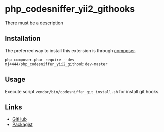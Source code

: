 # php_codesniffer_yii2_githooks

There must be a description

Installation
------------

The preferred way to install this extension is through [composer](http://getcomposer.org/download/).

    php composer.phar require --dev mj4444/php_codesniffer_yii2_githook:dev-master

Usage
-----

Execute script `vendor/bin/codesniffer_git_install.sh` for install git hooks.

Links
-----

- [GitHub](https://github.com/mj4444ru/php_codesniffer_yii2_githooks)
- [Packagist](https://packagist.org/packages/mj4444/php_codesniffer_yii2_githook)
